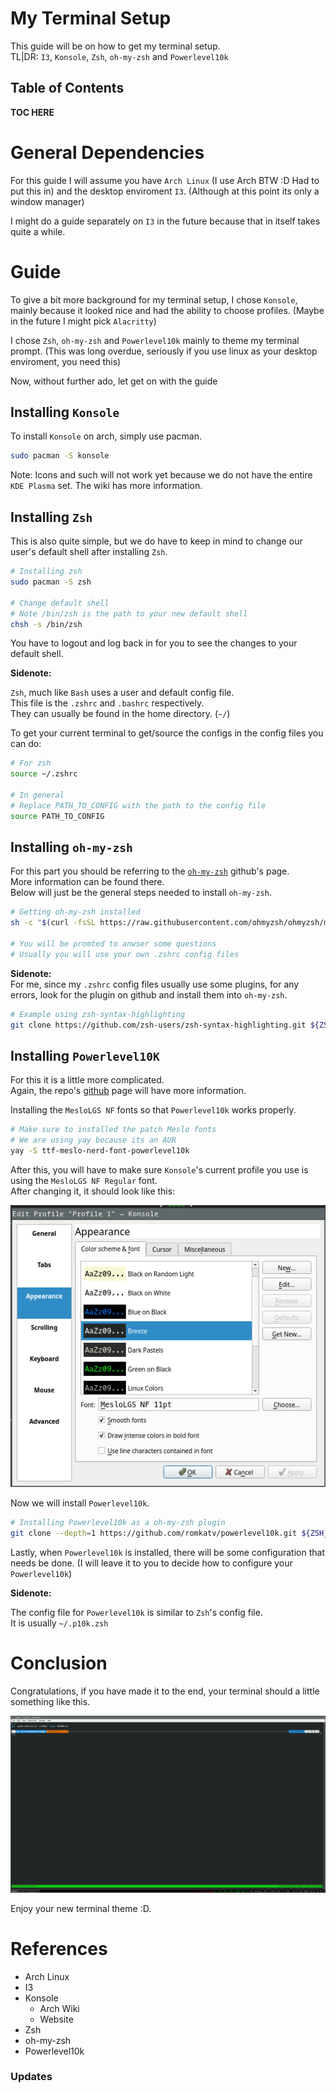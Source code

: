 # My Terminal Setup

This guide will be on how to get my terminal setup.  
TL|DR: `I3`, `Konsole`, `Zsh`, `oh-my-zsh` and `Powerlevel10k`
 
## Table of Contents
**TOC HERE**

# General Dependencies

For this guide I will assume you have `Arch Linux` (I use Arch BTW :D Had to put this in) and the desktop enviroment `I3`. (Although at this point its only a window manager)  

I might do a guide separately on `I3` in the future because that in itself takes quite a while.  

# Guide

To give a bit more background for my terminal setup, I chose `Konsole`, mainly because it looked nice and had the ability to choose profiles. (Maybe in the future I might pick `Alacritty`)  

I chose `Zsh`, `oh-my-zsh` and `Powerlevel10k` mainly to theme my terminal prompt. (This was long overdue, seriously if you use linux as your desktop enviroment, you need this)  

Now, without further ado, let get on with the guide

## Installing `Konsole`  

To install `Konsole` on arch, simply use pacman.  

```bash
sudo pacman -S konsole
```

Note: Icons and such will not work yet because we do not have the entire `KDE Plasma` set. The wiki has more information.

## Installing `Zsh`

This is also quite simple, but we do have to keep in mind to change our user's default shell after installing `Zsh`.

```bash
# Installing zsh
sudo pacman -S zsh

# Change default shell
# Note /bin/zsh is the path to your new default shell
chsh -s /bin/zsh
```

You have to logout and log back in for you to see the changes to your default shell.  

**Sidenote:**

`Zsh`, much like `Bash` uses a user and default config file.  
This file is the `.zshrc` and `.bashrc` respectively.  
They can usually be found in the home directory. (`~/`)

To get your current terminal to get/source the configs in the config files you can do:  
```bash
# For zsh
source ~/.zshrc

# In general
# Replace PATH_TO_CONFIG with the path to the config file
source PATH_TO_CONFIG
```

## Installing `oh-my-zsh`  

For this part you should be referring to the [`oh-my-zsh`](https://github.com/ohmyzsh/ohmyzsh) github's page.  
More information can be found there.  
Below will just be the general steps needed to install `oh-my-zsh`.  

```bash
# Getting oh-my-zsh installed
sh -c "$(curl -fsSL https://raw.githubusercontent.com/ohmyzsh/ohmyzsh/master/tools/install.sh)"

# You will be promted to anwser some questions
# Usually you will use your own .zshrc config files
```

**Sidenote:**  
For me, since my `.zshrc` config files usually use some plugins, for any errors, look for the plugin on github and install them into `oh-my-zsh`.  

```bash
# Example using zsh-syntax-highlighting
git clone https://github.com/zsh-users/zsh-syntax-highlighting.git ${ZSH_CUSTOM:-~/.oh-my-zsh/custom}/plugins/zsh-syntax-highlighting
```

## Installing `Powerlevel10K`

For this it is a little more complicated.  
Again, the repo's [github](https://github.com/romkatv/powerlevel10k) page will have more information.  

Installing the `MesloLGS NF` fonts so that `Powerlevel10k` works properly.

```bash
# Make sure to installed the patch Meslo fonts
# We are using yay because its an AUR
yay -S ttf-meslo-nerd-font-powerlevel10k
```

After this, you will have to make sure `Konsole`'s current profile you use is using the `MesloLGS NF Regular` font.  
After changing it, it should look like this:  

![Konsole with Meslo font](assets/konsole_meslo_font.png)  

Now we will install `Powerlevel10k`.  

```bash
# Installing Powerlevel10k as a oh-my-zsh plugin
git clone --depth=1 https://github.com/romkatv/powerlevel10k.git ${ZSH_CUSTOM:-$HOME/.oh-my-zsh/custom}/themes/powerlevel10k
```

Lastly, when `Powerlevel10k` is installed, there will be some configuration that needs be done. (I will leave it to you to decide how to configure your `Powerlevel10k`)

**Sidenote:**

The config file for `Powerlevel10k` is similar to `Zsh`'s config file.  
It is usually `~/.p10k.zsh`

# Conclusion

Congratulations, if you have made it to the end, your terminal should a little something like this.  

![Final Terminal](assets/final_terminal.png)

Enjoy your new terminal theme :D.

# References

- Arch Linux
- I3
- Konsole
  - Arch Wiki
  - Website
- Zsh
- oh-my-zsh
- Powerlevel10k

### Updates


<!-- 
REMOVE ME WHEN COPYING

Make sure to add Table of Contents (TOC) when done
Make sure to generate section numbers when done

Take note to comment out the first two sections when doing this
 -->


